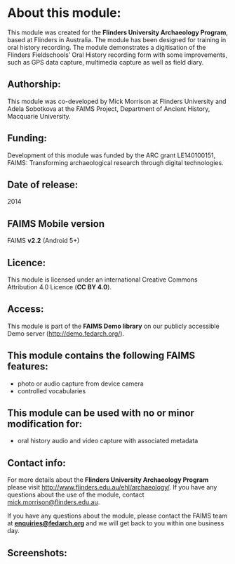 # About this module:
This module was created for the **Flinders University Archaeology Program**, based at Flinders in Australia. The module has been designed for training in oral history recording. The module demonstrates a digitisation of the Flinders Fieldschools’ Oral History recording form with some improvements, such as GPS data capture, multimedia capture as well as field diary.

## Authorship:
This module was co-developed by Mick Morrison at Flinders University and Adela Sobotkova at the FAIMS Project, Department of Ancient History, Macquarie University.

## Funding:
Development of this module was funded by the ARC grant LE140100151, FAIMS: Transforming archaeological research through digital technologies.


## Date of release:
2014 

## FAIMS Mobile version
FAIMS **v2.2** (Android 5+)

## Licence:
This module is licensed under an international Creative Commons Attribution 4.0 Licence (**CC BY 4.0**).

## Access:
This module is part of the **FAIMS Demo library** on our publicly accessible Demo server (http://demo.fedarch.org/). 

## This module contains the following FAIMS features:
* photo or audio capture from device camera
* controlled vocabularies

## This module can be used with no or minor modification for:
* oral history audio and video capture with associated metadata

## Contact info:
For more details about the **Flinders University Archaeology Program** please visit http://www.flinders.edu.au/ehl/archaeology/. If you have any questions about the use of the module, contact mick.morrison@flinders.edu.au.

If you have any questions about the module, please contact the FAIMS team at **enquiries@fedarch.org** and we will get back to you within one business day.

## Screenshots:

